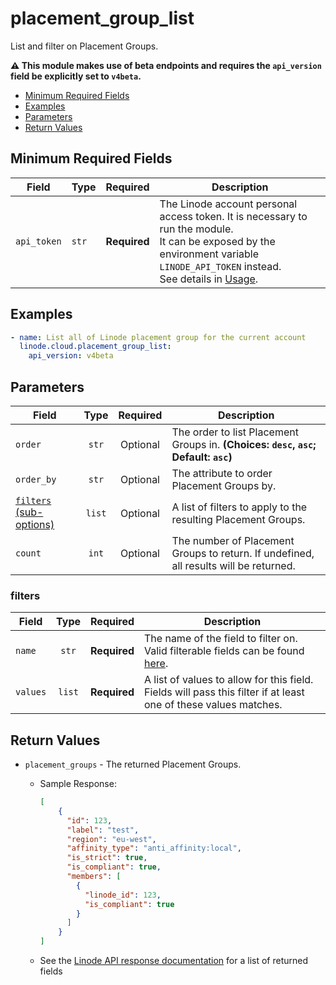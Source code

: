 # placement_group_list

List and filter on Placement Groups.

**:warning: This module makes use of beta endpoints and requires the `api_version` field be explicitly set to `v4beta`.**

- [Minimum Required Fields](#minimum-required-fields)
- [Examples](#examples)
- [Parameters](#parameters)
- [Return Values](#return-values)

## Minimum Required Fields
| Field       | Type  | Required     | Description                                                                                                                                                                                                              |
|-------------|-------|--------------|--------------------------------------------------------------------------------------------------------------------------------------------------------------------------------------------------------------------------|
| `api_token` | `str` | **Required** | The Linode account personal access token. It is necessary to run the module. <br/>It can be exposed by the environment variable `LINODE_API_TOKEN` instead. <br/>See details in [Usage](https://github.com/linode/ansible_linode?tab=readme-ov-file#usage). |

## Examples

```yaml
- name: List all of Linode placement group for the current account
  linode.cloud.placement_group_list:
    api_version: v4beta
```


## Parameters

| Field     | Type | Required | Description                                                                  |
|-----------|------|----------|------------------------------------------------------------------------------|
| `order` | <center>`str`</center> | <center>Optional</center> | The order to list Placement Groups in.  **(Choices: `desc`, `asc`; Default: `asc`)** |
| `order_by` | <center>`str`</center> | <center>Optional</center> | The attribute to order Placement Groups by.   |
| [`filters` (sub-options)](#filters) | <center>`list`</center> | <center>Optional</center> | A list of filters to apply to the resulting Placement Groups.   |
| `count` | <center>`int`</center> | <center>Optional</center> | The number of Placement Groups to return. If undefined, all results will be returned.   |

### filters

| Field     | Type | Required | Description                                                                  |
|-----------|------|----------|------------------------------------------------------------------------------|
| `name` | <center>`str`</center> | <center>**Required**</center> | The name of the field to filter on. Valid filterable fields can be found [here](TBD).   |
| `values` | <center>`list`</center> | <center>**Required**</center> | A list of values to allow for this field. Fields will pass this filter if at least one of these values matches.   |

## Return Values

- `placement_groups` - The returned Placement Groups.

    - Sample Response:
        ```json
        [
            {
              "id": 123,
              "label": "test",
              "region": "eu-west",
              "affinity_type": "anti_affinity:local",
              "is_strict": true,
              "is_compliant": true,
              "members": [
                {
                  "linode_id": 123,
                  "is_compliant": true
                }
              ]
            }
        ]
        ```
    - See the [Linode API response documentation](TBD) for a list of returned fields


